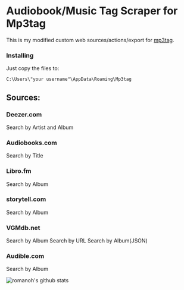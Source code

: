 # Audiobook/Music Tag Scraper for Mp3tag

This is my modified custom web sources/actions/export for [mp3tag](https://www.mp3tag.de/en/).

### Installing
Just copy the files to:

```
C:\Users\"your username"\AppData\Roaming\Mp3tag
```

## Sources:

### Deezer.com
Search by Artist and Album

### Audiobooks.com
Search by Title

### Libro.fm
Search by Album

### storytell.com
Search by Album

### VGMdb.net
Search by Album
Search by URL
Search by Album(JSON)

### Audible.com
Search by Album


![romanoh's github stats](https://github-readme-stats.vercel.app/api?username=romanoh&show_icons=true)



